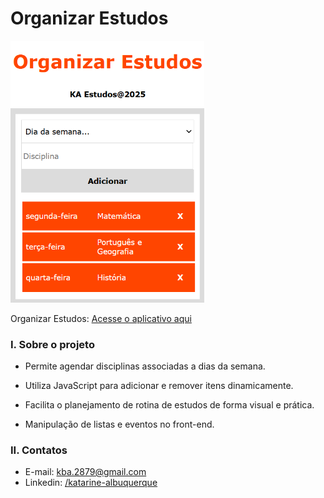 # Organizar Estudos

<img src="estudos.png" width="310"/><br/>

Organizar Estudos: [Acesse o aplicativo aqui](http://www.exemplo.com)

### I. Sobre o projeto

* Permite agendar disciplinas associadas a dias da semana.

* Utiliza JavaScript para adicionar e remover itens dinamicamente.

* Facilita o planejamento de rotina de estudos de forma visual e prática.

* Manipulação de listas e eventos no front-end.

### II. Contatos

* E-mail: [kba.2879@gmail.com](mailTo:kba.2879@gmail.com)
* Linkedin: [/katarine-albuquerque](https://www.linkedin.com/in/katarine-albuquerque/)